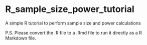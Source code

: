 # R_sample_size_power_tutorial
A simple R tutorial to perform sample size and power calculations

P.S. Please convert the .R file to a .Rmd file to run it directly as a R Markdown file.
